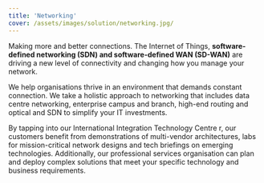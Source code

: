 ```yaml
---
title: 'Networking'
cover: /assets/images/solution/networking.jpg/
---
```


Making more and better connections. The Internet of Things, **software-defined networking (SDN) and software-defined WAN (SD-WAN)** are driving a new level of connectivity and changing how you manage your network.


We help organisations thrive in an environment that demands constant connection. We take a holistic approach to networking that includes data centre networking, enterprise campus and branch, high-end routing and optical and SDN to simplify your IT investments.


By tapping into our International Integration Technology Centre r, our customers benefit from demonstrations of multi-vendor architectures, labs for mission-critical network designs and tech briefings on emerging technologies. Additionally, our professional services organisation can plan and deploy complex solutions that meet your specific technology and business requirements.
